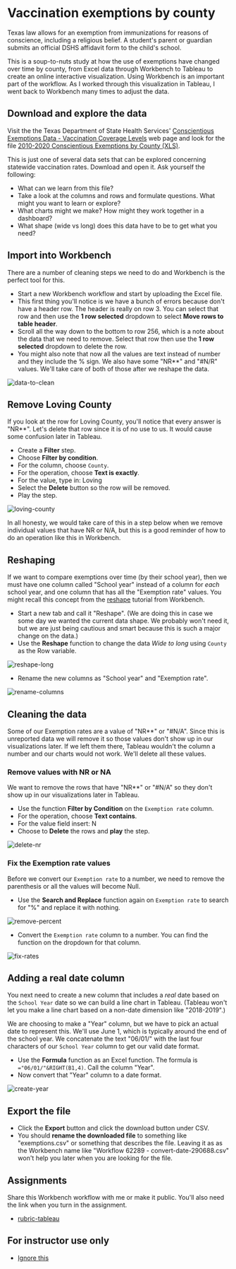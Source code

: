 # Vaccination exemptions by county

Texas law allows for an exemption from immunizations for reasons of conscience, including a religious belief. A student's parent or guardian submits an official DSHS affidavit form to the child's school.

This is a soup-to-nuts study at how the use of exemptions have changed over time by county, from Excel data through Workbench to Tableau to create an online interactive visualization. Using Workbench is an important part of the workflow. As I worked through this visualization in Tableau, I went back to Workbench many times to adjust the data.

## Download and explore the data

Visit the the Texas Department of State Health Services' [Conscientious Exemptions Data - Vaccination Coverage Levels](https://www.dshs.texas.gov/immunize/coverage/Conscientious-Exemptions-Data.shtm) web page and look for the file [2010-2020 Conscientious Exemptions by County (XLS)](https://www.dshs.texas.gov/immunize/coverage/docs/2010-2020-Conscientious-Exemptions-by-County.xls).

This is just one of several data sets that can be explored concerning statewide vaccination rates. Download and open it. Ask yourself the following:

- What can we learn from this file?
- Take a look at the columns and rows and formulate questions. What might you want to learn or explore?
- What charts might we make? How might they work together in a dashboard?
- What shape (wide vs long) does this data have to be to get what you need?

## Import into Workbench

There are a number of cleaning steps we need to do and Workbench is the perfect tool for this.

- Start a new Workbench workflow and start by uploading the Excel file.
- This first thing you'll notice is we have a bunch of errors because don't have a header row. The header is really on row 3. You can select that row and then use the **1 row selected** dropdown to select **Move rows to table header**.
- Scroll all the way down to the bottom to row 256, which is a note about the data that we need to remove. Select that row then use the **1 row selected** dropdown to delete the row.
- You might also note that now all the values are text instead of number and they include the % sign. We also have some "NR**" and "#N/R" values. We'll take care of both of those after we reshape the data.

![data-to-clean](img/data-to-clean.png)

## Remove Loving County

If you look at the row for Loving County, you'll notice that every answer is "NR**". Let's delete that row since it is of no use to us. It would cause some confusion later in Tableau.

- Create a **Filter** step.
- Choose **Filter by condition**.
- For the column, choose `County`.
- For the operation, choose **Text is exactly**.
- For the value, type in: Loving
- Select the **Delete** button so the row will be removed.
- Play the step.

![loving-county](img/loving-county.png)

In all honesty, we would take care of this in a step below when we remove individual values that have NR or N/A, but this is a good reminder of how to do an operation like this in Workbench.

## Reshaping

If we want to compare exemptions over time (by their school year), then we must have one column called "School year" instead of a column for _each_ school year, and one column that has all the "Exemption rate" values. You might recall this concept from the [reshape](http://help.workbenchdata.com/en/articles/1634563-reshape) tutorial from Workbench.

- Start a new tab and call it "Reshape". (We are doing this in case we some day we wanted the current data shape. We probably won't need it, but we are just being cautious and smart because this is such a major change on the data.)
- Use the **Reshape** function to change the data _Wide to long_ using `County` as the Row variable.

![reshape-long](img/reshape-long.png)

- Rename the new columns as "School year" and "Exemption rate".

![rename-columns](img/rename-columns.png)

## Cleaning the data

Some of our Exemption rates are a value of "NR**" or "#N/A". Since this is unreported data we will remove it so those values don't show up in our visualizations later. If we left them there, Tableau wouldn't the column a number and our charts would not work. We'll delete all these values.

### Remove values with NR or NA

We want to remove the rows that have "NR**" or "#N/A" so they don't show up in our visualizations later in Tableau.

- Use the function **Filter by Condition** on the `Exemption rate` column.
- For the operation, choose **Text contains**.
- For the value field insert: N
- Choose to **Delete** the rows and **play** the step.

![delete-nr](img/delete-nr.png)

### Fix the Exemption rate values

Before we convert our `Exemption rate` to a number, we need to remove the parenthesis or all the values will become Null.

- Use the **Search and Replace** function again on `Exemption rate` to search for "%" and replace it with nothing.

![remove-percent](img/remove-percent.png)

- Convert the `Exemption rate` column to a number. You can find the function on the dropdown for that column.

![fix-rates](img/fix-rates.png)

## Adding a real date column

You next need to create a new column that includes a _real_ date based on the `School Year` date so we can build a line chart in Tableau. (Tableau won't let you make a line chart based on a non-date dimension like "2018-2019".)

We are choosing to make a "Year" column, but we have to pick an actual date to represent this. We'll use June 1, which is typically around the end of the school year. We concatenate the text "06/01/" with the last four characters of our `School Year` column to get our valid date format.

- Use the **Formula** function as an Excel function. The formula is `="06/01/"&RIGHT(B1,4)`. Call the column "Year".
- Now convert that "Year" column to a date format.

![create-year](img/create-year.png)

## Export the file

- Click the **Export** button and click the download button under CSV.
- You should **rename the downloaded file** to something like "exemptions.csv" or something that describes the file. Leaving it as as the Workbench name like "Workflow 62289 - convert-date-290688.csv" won't help you later when you are looking for the file.

## Assignments

Share this Workbench workflow with me or make it public. You'll also need the link when you turn in the assignment.

- [rubric-tableau](rubric-tableau.md)

## For instructor use only

- [Ignore this](https://app.workbenchdata.com/workflows/62289/)